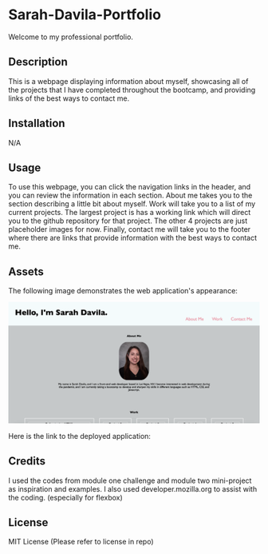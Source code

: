 # Sarah-Davila-Portfolio
Welcome to my professional portfolio.

## Description

This is a webpage displaying information about myself, showcasing all of the projects that I have completed throughout the bootcamp, and providing links of the best ways to contact me. 

## Installation

N/A

## Usage

To use this webpage, you can click the navigation links in the header, and you can review the information in each section. About me takes you to the section describing a little bit about myself. Work will take you to a list of my current projects. The largest project is has a working link which will direct you to the github repository for that project. The other 4 projects are just placeholder images for now. Finally, contact me will take you to the footer where there are links that provide information with the best ways to contact me.

## Assets

The following image demonstrates the web application's appearance:

![Horiseon Social Solution Services web application appearance](images/screenshot-portfolio.png)

Here is the link to the deployed application:

## Credits

I used the codes from module one challenge and module two mini-project as inspiration and examples. I also used developer.mozilla.org to assist with the coding. (especially for flexbox)

## License

MIT License (Please refer to license in repo)